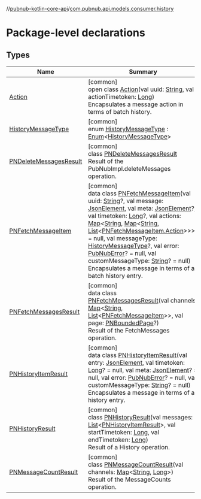 //[pubnub-kotlin-core-api](../../index.md)/[com.pubnub.api.models.consumer.history](index.md)

# Package-level declarations

## Types

| Name | Summary |
|---|---|
| [Action](-action/index.md) | [common]<br>open class [Action](-action/index.md)(val uuid: [String](https://kotlinlang.org/api/latest/jvm/stdlib/kotlin/-string/index.html), val actionTimetoken: [Long](https://kotlinlang.org/api/latest/jvm/stdlib/kotlin/-long/index.html))<br>Encapsulates a message action in terms of batch history. |
| [HistoryMessageType](-history-message-type/index.md) | [common]<br>enum [HistoryMessageType](-history-message-type/index.md) : [Enum](https://kotlinlang.org/api/latest/jvm/stdlib/kotlin/-enum/index.html)&lt;[HistoryMessageType](-history-message-type/index.md)&gt; |
| [PNDeleteMessagesResult](-p-n-delete-messages-result/index.md) | [common]<br>class [PNDeleteMessagesResult](-p-n-delete-messages-result/index.md)<br>Result of the PubNubImpl.deleteMessages operation. |
| [PNFetchMessageItem](-p-n-fetch-message-item/index.md) | [common]<br>data class [PNFetchMessageItem](-p-n-fetch-message-item/index.md)(val uuid: [String](https://kotlinlang.org/api/latest/jvm/stdlib/kotlin/-string/index.html)?, val message: [JsonElement](../com.pubnub.api/-json-element/index.md), val meta: [JsonElement](../com.pubnub.api/-json-element/index.md)?, val timetoken: [Long](https://kotlinlang.org/api/latest/jvm/stdlib/kotlin/-long/index.html)?, val actions: [Map](https://kotlinlang.org/api/latest/jvm/stdlib/kotlin.collections/-map/index.html)&lt;[String](https://kotlinlang.org/api/latest/jvm/stdlib/kotlin/-string/index.html), [Map](https://kotlinlang.org/api/latest/jvm/stdlib/kotlin.collections/-map/index.html)&lt;[String](https://kotlinlang.org/api/latest/jvm/stdlib/kotlin/-string/index.html), [List](https://kotlinlang.org/api/latest/jvm/stdlib/kotlin.collections/-list/index.html)&lt;[PNFetchMessageItem.Action](-p-n-fetch-message-item/-action/index.md)&gt;&gt;&gt;? = null, val messageType: [HistoryMessageType](-history-message-type/index.md)?, val error: [PubNubError](../com.pubnub.api/-pub-nub-error/index.md)? = null, val customMessageType: [String](https://kotlinlang.org/api/latest/jvm/stdlib/kotlin/-string/index.html)? = null)<br>Encapsulates a message in terms of a batch history entry. |
| [PNFetchMessagesResult](-p-n-fetch-messages-result/index.md) | [common]<br>data class [PNFetchMessagesResult](-p-n-fetch-messages-result/index.md)(val channels: [Map](https://kotlinlang.org/api/latest/jvm/stdlib/kotlin.collections/-map/index.html)&lt;[String](https://kotlinlang.org/api/latest/jvm/stdlib/kotlin/-string/index.html), [List](https://kotlinlang.org/api/latest/jvm/stdlib/kotlin.collections/-list/index.html)&lt;[PNFetchMessageItem](-p-n-fetch-message-item/index.md)&gt;&gt;, val page: [PNBoundedPage](../com.pubnub.api.models.consumer/-p-n-bounded-page/index.md)?)<br>Result of the FetchMessages operation. |
| [PNHistoryItemResult](-p-n-history-item-result/index.md) | [common]<br>data class [PNHistoryItemResult](-p-n-history-item-result/index.md)(val entry: [JsonElement](../com.pubnub.api/-json-element/index.md), val timetoken: [Long](https://kotlinlang.org/api/latest/jvm/stdlib/kotlin/-long/index.html)? = null, val meta: [JsonElement](../com.pubnub.api/-json-element/index.md)? = null, val error: [PubNubError](../com.pubnub.api/-pub-nub-error/index.md)? = null, val customMessageType: [String](https://kotlinlang.org/api/latest/jvm/stdlib/kotlin/-string/index.html)? = null)<br>Encapsulates a message in terms of a history entry. |
| [PNHistoryResult](-p-n-history-result/index.md) | [common]<br>class [PNHistoryResult](-p-n-history-result/index.md)(val messages: [List](https://kotlinlang.org/api/latest/jvm/stdlib/kotlin.collections/-list/index.html)&lt;[PNHistoryItemResult](-p-n-history-item-result/index.md)&gt;, val startTimetoken: [Long](https://kotlinlang.org/api/latest/jvm/stdlib/kotlin/-long/index.html), val endTimetoken: [Long](https://kotlinlang.org/api/latest/jvm/stdlib/kotlin/-long/index.html))<br>Result of a History operation. |
| [PNMessageCountResult](-p-n-message-count-result/index.md) | [common]<br>class [PNMessageCountResult](-p-n-message-count-result/index.md)(val channels: [Map](https://kotlinlang.org/api/latest/jvm/stdlib/kotlin.collections/-map/index.html)&lt;[String](https://kotlinlang.org/api/latest/jvm/stdlib/kotlin/-string/index.html), [Long](https://kotlinlang.org/api/latest/jvm/stdlib/kotlin/-long/index.html)&gt;)<br>Result of the MessageCounts operation. |
